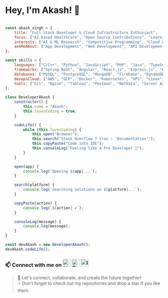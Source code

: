 # Hey, I'm Akash! 👋

```javascript

const akash_singh = {
    title: "Full Stack Developer & Cloud Infrastructure Enthusiast",
    focus: ["AI-based HealthCare", "Open Source Contributions", "Learning Kubernetes & Go"],
    interests: ["AI & ML Research", "Competitive Programming", "Cloud & DevOps"],
    askMeAbout: ["App Development", "Web Development", "API Development", "Server Management", "Database Management"]
};

const skills = {
    languages: ["C/C++", "Python", "JavaScript", "PHP", "Java", "TypeScript"],
    frameworks: ["Spring Boot", "Angular", "React.js", "Express.js", "Flask", "FastAPI", "Django","Laravel"],
    databases: ["MySQL", "PostgreSQL", "MongoDB", "Firebase", "DynamoDB","Redis"],
    devopsCloud: ["AWS", "GCP", "Docker", "Kubernetes", "VPS", "Linux"],
    tools: ["Git", "NginX", "Tableau", "Postman", "NetData", "Server Admin","NewRelic"]
};

class DeveloperAkash {
    constructor() {
        this.name = "Akash";
        this.lovesCoding = true;
    }

    codeLife() {
        while (this.lovesCoding) {
            this.open("Browser");
            this.search("Stack Overflow ? true : 'Documentation'");
            this.copyPaste("Code into IDE");
            this.consoleLog("Feeling like a Pro Developer 🚀");
        }
    }

    open(app) {
        console.log(`Opening ${app}...`);
    }

    search(platform) {
        console.log(`Searching solutions on ${platform}...`);
    }

    copyPaste(action) {
        console.log(`${action} ✔`);
    }

    consoleLog(message) {
        console.log(message);
    }
}

const devAkash = new DeveloperAkash();
devAkash.codeLife();

```

### 📫 Connect with me on [<img alt="LinkedIn" width="25px" src="https://cdn.jsdelivr.net/npm/simple-icons@v3/icons/linkedin.svg" />][linkedin] [<img alt="Twitter" width="25px" src="https://cdn.jsdelivr.net/npm/simple-icons@v3/icons/twitter.svg" />][twitter] [<img alt="Instagram" width="25px" src="https://cdn.jsdelivr.net/npm/simple-icons@v3/icons/instagram.svg" />][instagram]  

> 🚀 Let's connect, collaborate, and create the future together!  
> ⭐ Don't forget to check out my repositories and drop a star if you like them.

[twitter]: https://twitter.com/akash_akara  
[instagram]: https://www.instagram.com/akashxxvi/  
[linkedin]: https://www.linkedin.com/in/akashxxvi/




